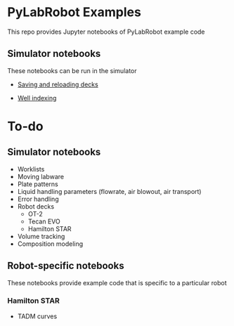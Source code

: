 # PyLabRobot Examples
This repo provides Jupyter notebooks of PyLabRobot example code


## Simulator notebooks
These notebooks can be run in the simulator

* [Saving and reloading decks](saving_deck)

* [Well indexing](Indexing_Resources.ipynb)

# To-do
## Simulator notebooks
* Worklists
* Moving labware
* Plate patterns
* Liquid handling parameters (flowrate, air blowout, air transport)
* Error handling
* Robot decks
    * OT-2
    * Tecan EVO
    * Hamilton STAR
* Volume tracking
* Composition modeling

## Robot-specific notebooks
These notebooks provide example code that is specific to a particular robot

### Hamilton STAR
* TADM curves

